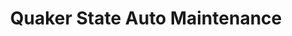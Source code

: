 ---
title: "Quaker State Auto Maintenance"
url: /cornelius/quaker-state-auto-maintenance/
shop: car repair
---